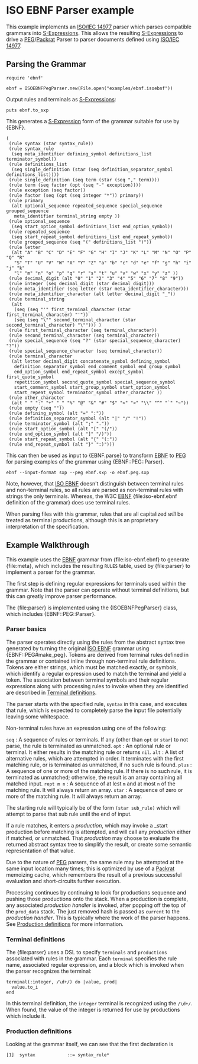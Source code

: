 # ISO EBNF Parser example

This example implements an [ISO/IEC 14977][] parser which parses compatible grammars into [S-Expressions][S-Expression]. This allows the resulting [S-Expressions][S-Expression] to drive a [PEG][]/[Packrat][] Parser to parser documents defined using [ISO/IEC 14977][].

## Parsing the Grammar

    require 'ebnf'

    ebnf = ISOEBNFPegParser.new(File.open("examples/ebnf.isoebnf"))

Output rules and terminals as [S-Expressions][S-Expression]:

    puts ebnf.to_sxp

This generates a [S-Expression][] form of the grammar suitable for use by {EBNF}.

    (
     (rule syntax (star syntax_rule))
     (rule syntax_rule
      (seq meta_identifier defining_symbol definitions_list terminator_symbol))
     (rule definitions_list
      (seq single_definition (star (seq definition_separator_symbol definitions_list))))
     (rule single_definition (seq term (star (seq "," term))))
     (rule term (seq factor (opt (seq "-" exception))))
     (rule exception (seq factor))
     (rule factor (seq (opt (seq integer "*")) primary))
     (rule primary
      (alt optional_sequence repeated_sequence special_sequence grouped_sequence
       meta_identifier terminal_string empty ))
     (rule optional_sequence
      (seq start_option_symbol definitions_list end_option_symbol))
     (rule repeated_sequence
      (seq start_repeat_symbol definitions_list end_repeat_symbol))
     (rule grouped_sequence (seq "(" definitions_list ")"))
     (rule letter
      (alt "A" "B" "C" "D" "E" "F" "G" "H" "I" "J" "K" "L" "M" "N" "O" "P" "Q" "R"
       "S" "T" "U" "V" "W" "X" "Y" "Z" "a" "b" "c" "d" "e" "f" "g" "h" "i" "j" "k"
       "l" "m" "n" "o" "p" "q" "r" "s" "t" "u" "v" "w" "x" "y" "z" ))
     (rule decimal_digit (alt "0" "1" "2" "3" "4" "5" "6" "7" "8" "9"))
     (rule integer (seq decimal_digit (star decimal_digit)))
     (rule meta_identifier (seq letter (star meta_identifier_character)))
     (rule meta_identifier_character (alt letter decimal_digit "_"))
     (rule terminal_string
      (alt
       (seq (seq "'" first_terminal_character (star first_terminal_character) "'"))
       (seq (seq "\"" second_terminal_character (star second_terminal_character) "\""))) )
     (rule first_terminal_character (seq terminal_character))
     (rule second_terminal_character (seq terminal_character))
     (rule special_sequence (seq "?" (star special_sequence_character) "?"))
     (rule special_sequence_character (seq terminal_character))
     (rule terminal_character
      (alt letter decimal_digit concatenate_symbol defining_symbol
       definition_separator_symbol end_comment_symbol end_group_symbol
       end_option_symbol end_repeat_symbol except_symbol first_quote_symbol
       repetition_symbol second_quote_symbol special_sequence_symbol
       start_comment_symbol start_group_symbol start_option_symbol
       start_repeat_symbol terminator_symbol other_character ))
     (rule other_character
      (alt " " ":" "+" "_" "%" "@" "&" "#" "$" "<" ">" "\\" "^" "`" "~"))
     (rule empty (seq ""))
     (rule defining_symbol (alt "=" ":"))
     (rule definition_separator_symbol (alt "|" "/" "!"))
     (rule terminator_symbol (alt ";" "."))
     (rule start_option_symbol (alt "[" "(/"))
     (rule end_option_symbol (alt "]" "/)"))
     (rule start_repeat_symbol (alt "{" "(:"))
     (rule end_repeat_symbol (alt "}" ":)")))

This can then be used as input to {EBNF.parse} to transform [EBNF][] to [PEG][] for parsing examples of the grammar using {EBNF::PEG::Parser}.

    ebnf --input-format sxp --peg ebnf.sxp -o ebnf.peg.sxp

Note, however, that [ISO EBNF][ISO/IEC 14977] doesn't distinguish between terminal rules and non-terminal rules, so all rules are parsed as non-terminal rules with strings the only terminals. Whereas, the W3C [EBNF][] {file:iso-ebnf.ebnf definition of the grammar} does use terminal rules.

When parsing files with this grammar, rules that are all capitalized _will_ be treated as terminal productions, although this is an proprietary interpretation of the specification.

## Example Walkthrough

This example uses the [EBNF][] grammar from {file:iso-ebnf.ebnf} to generate {file:meta}, which includes the resulting `RULES` table, used by {file:parser} to implement a parser for the grammar.

The first step is defining regular expressions for terminals used within the grammar. Note that the parser can operate without terminal definitions, but this can greatly improve parser performance.

The {file:parser} is implemented using the {ISOEBNFPegParser} class, which includes {EBNF::PEG::Parser}.

### Parser basics
The parser operates directly using the rules from the abstract syntax tree generated by turning the original [ISO EBNF][ISO/IEC 14977] grammar using {EBNF::PEG#make_peg}. Tokens are derived from terminal rules defined in the grammar or contained inline through non-terminal rule definitions. Tokens are either strings, which must be matched exactly, or symbols, which identify a regular expression used to match the terminal and yield a token. The association between terminal symbols and their regular expressions along with processing rules to invoke when they are identified are described in [Terminal definitions](#Terminal_definitions).

The parser starts with the specified rule, `syntax` in this case, and executes that rule, which is expected to completely parse the input file potentially leaving some whitespace.

Non-terminal rules have an expression using one of the following:

`seq`
: A sequence of rules or terminals. If any (other than `opt` or `star`) to not parse, the rule is terminated as unmatched.
`opt`
: An optional rule or terminal. It either results in the matching rule or returns `nil`.
`alt`
: A list of alternative rules, which are attempted in order. It terminates with the first matching rule, or is terminated as unmatched, if no such rule is found.
`plus`
: A sequence of one or more of the matching rule. If there is no such rule, it is terminated as unmatched; otherwise, the result is an array containing all matched input.
`rept m n`
: A sequence of at lest `m` and at most `n` of the matching rule. It will always return an array.
`star`
: A sequence of zero or more of the matching rule. It will always return an array.

The starting rule will typically be of the form `(star sub_rule)` which will attempt to parse that sub rule until the end of input.

If a rule matches, it enters a _production_, which may invoke a _start production before matching is attempted, and will call any _production_ either if matched, or unmatched. That _production_ may choose to evaluate the returned abstract syntax tree to simplify the result, or create some semantic representation of that value.

Due to the nature of [PEG][] parsers, the same rule may be attempted at the same input location many times; this is optimized by use of a [Packrat][] memoizing cache, which remembers the result of a previous successful evaluation and short-circuits further execution.

Processing continues by continuing to look for productions sequence and pushing those productions onto the stack. When a production is complete, any associated _production handler_ is invoked, after popping off the top of the `prod_data` stack. The just removed hash is passed as `current` to the _production handler_. This is typically where the work of the parser happens. See [Production definitions](#Production_definitions) for more information.

### Terminal definitions
The {file:parser} uses a DSL to specify `terminals` and `productions` associated with rules in the grammar. Each `terminal` specifies the rule name, associated regular expression, and a block which is invoked when the parser recognizes the terminal:

    terminal(:integer, /\d+/) do |value, prod|
      value.to_i
    end

In this terminal definition, the `integer` terminal is recognized using the `/\d+/`. When found, the value of the integer is returned for use by productions which include it.

### Production definitions
Looking at the grammar itself, we can see that the first declaration is

    [1]  syntax            ::= syntax_rule*

[Ruby]:         https://ruby-lang.org/
[YARD]:         https://yardoc.org/
[YARD-GS]:      https://rubydoc.info/docs/yard/file/docs/GettingStarted.md
[PDD]:          https://lists.w3.org/Archives/Public/public-rdf-ruby/2010May/0013.html
[EBNF]:         https://www.w3.org/TR/REC-xml/#sec-notation
[EBNF doc]:     https://rubydoc.info/github/dryruby/ebnf/
[Packrat]:      https://pdos.csail.mit.edu/~baford/packrat/thesis/
[PEG]:          https://en.wikipedia.org/wiki/Parsing_expression_grammar
[ISO/IEC 14977]:https://www.iso.org/standard/26153.html
[S-expression]: https://en.wikipedia.org/wiki/S-expression
